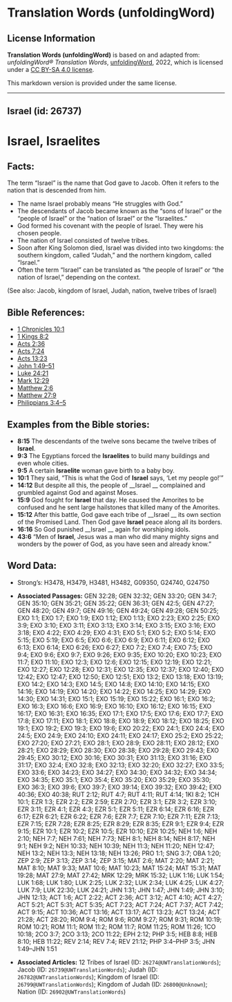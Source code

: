# Translation Words (unfoldingWord)

## License Information

**Translation Words (unfoldingWord)** is based on and adapted from: _unfoldingWord® Translation Words_, [unfoldingWord](https://unfoldingword.org/utw), 2022, which is licensed under a [CC BY-SA 4.0 license](https://creativecommons.org/licenses/by-sa/4.0/legalcode.en).

This markdown version is provided under the same license.



--------------------------------

## Israel (id: 26737)

Israel, Israelites
==================

Facts:
------

The term “Israel” is the name that God gave to Jacob. Often it refers to the nation that is descended from him.

* The name Israel probably means “He struggles with God.”
* The descendants of Jacob became known as the “sons of Israel” or the “people of Israel” or the “nation of Israel” or the “Israelites.”
* God formed his covenant with the people of Israel. They were his chosen people.
* The nation of Israel consisted of twelve tribes.
* Soon after King Solomon died, Israel was divided into two kingdoms: the southern kingdom, called “Judah,” and the northern kingdom, called “Israel.”
* Often the term “Israel” can be translated as “the people of Israel” or “the nation of Israel,” depending on the context.

(See also: Jacob, kingdom of Israel, Judah, nation, twelve tribes of Israel)

Bible References:
-----------------

* [1 Chronicles 10:1](https://ref.ly/1Chr10:1)
* [1 Kings 8:2](https://ref.ly/1Kgs8:2)
* [Acts 2:36](https://ref.ly/Acts2:36)
* [Acts 7:24](https://ref.ly/Acts7:24)
* [Acts 13:23](https://ref.ly/Acts13:23)
* [John 1:49–51](https://ref.ly/John1:49-John1:51)
* [Luke 24:21](https://ref.ly/Luke24:21)
* [Mark 12:29](https://ref.ly/Mark12:29)
* [Matthew 2:6](https://ref.ly/Matt2:6)
* [Matthew 27:9](https://ref.ly/Matt27:9)
* [Philippians 3:4–5](https://ref.ly/Phil3:4-Phil3:5)

Examples from the Bible stories:
--------------------------------

* **8:15** The descendants of the twelve sons became the twelve tribes of **Israel**.
* **9:3** The Egyptians forced the **Israelites** to build many buildings and even whole cities.
* **9:5** A certain **Israelite** woman gave birth to a baby boy.
* **10:1** They said, “This is what the God of **Israel** says, ‘Let my people go!’”
* **14:12** But despite all this, the people of \_\_Israel \_\_ complained and grumbled against God and against Moses.
* **15:9** God fought for **Israel** that day. He caused the Amorites to be confused and he sent large hailstones that killed many of the Amorites.
* **15:12** After this battle, God gave each tribe of \_\_Israel \_\_ its own section of the Promised Land. Then God gave **Israel** peace along all its borders.
* **16:16** So God punished \_\_Israel \_\_ again for worshiping idols.
* **43:6** “Men of **Israel**, Jesus was a man who did many mighty signs and wonders by the power of God, as you have seen and already know.”

Word Data:
----------

* Strong’s: H3478, H3479, H3481, H3482, G09350, G24740, G24750

* **Associated Passages:** GEN 32:28; GEN 32:32; GEN 33:20; GEN 34:7; GEN 35:10; GEN 35:21; GEN 35:22; GEN 36:31; GEN 42:5; GEN 47:27; GEN 48:20; GEN 49:7; GEN 49:16; GEN 49:24; GEN 49:28; GEN 50:25; EXO 1:1; EXO 1:7; EXO 1:9; EXO 1:12; EXO 1:13; EXO 2:23; EXO 2:25; EXO 3:9; EXO 3:10; EXO 3:11; EXO 3:13; EXO 3:14; EXO 3:15; EXO 3:16; EXO 3:18; EXO 4:22; EXO 4:29; EXO 4:31; EXO 5:1; EXO 5:2; EXO 5:14; EXO 5:15; EXO 5:19; EXO 6:5; EXO 6:6; EXO 6:9; EXO 6:11; EXO 6:12; EXO 6:13; EXO 6:14; EXO 6:26; EXO 6:27; EXO 7:2; EXO 7:4; EXO 7:5; EXO 9:4; EXO 9:6; EXO 9:7; EXO 9:26; EXO 9:35; EXO 10:20; EXO 10:23; EXO 11:7; EXO 11:10; EXO 12:3; EXO 12:6; EXO 12:15; EXO 12:19; EXO 12:21; EXO 12:27; EXO 12:28; EXO 12:31; EXO 12:35; EXO 12:37; EXO 12:40; EXO 12:42; EXO 12:47; EXO 12:50; EXO 12:51; EXO 13:2; EXO 13:18; EXO 13:19; EXO 14:2; EXO 14:3; EXO 14:5; EXO 14:8; EXO 14:10; EXO 14:15; EXO 14:16; EXO 14:19; EXO 14:20; EXO 14:22; EXO 14:25; EXO 14:29; EXO 14:30; EXO 14:31; EXO 15:1; EXO 15:19; EXO 15:22; EXO 16:1; EXO 16:2; EXO 16:3; EXO 16:6; EXO 16:9; EXO 16:10; EXO 16:12; EXO 16:15; EXO 16:17; EXO 16:31; EXO 16:35; EXO 17:1; EXO 17:5; EXO 17:6; EXO 17:7; EXO 17:8; EXO 17:11; EXO 18:1; EXO 18:8; EXO 18:9; EXO 18:12; EXO 18:25; EXO 19:1; EXO 19:2; EXO 19:3; EXO 19:6; EXO 20:22; EXO 24:1; EXO 24:4; EXO 24:5; EXO 24:9; EXO 24:10; EXO 24:11; EXO 24:17; EXO 25:2; EXO 25:22; EXO 27:20; EXO 27:21; EXO 28:1; EXO 28:9; EXO 28:11; EXO 28:12; EXO 28:21; EXO 28:29; EXO 28:30; EXO 28:38; EXO 29:28; EXO 29:43; EXO 29:45; EXO 30:12; EXO 30:16; EXO 30:31; EXO 31:13; EXO 31:16; EXO 31:17; EXO 32:4; EXO 32:8; EXO 32:13; EXO 32:20; EXO 32:27; EXO 33:5; EXO 33:6; EXO 34:23; EXO 34:27; EXO 34:30; EXO 34:32; EXO 34:34; EXO 34:35; EXO 35:1; EXO 35:4; EXO 35:20; EXO 35:29; EXO 35:30; EXO 36:3; EXO 39:6; EXO 39:7; EXO 39:14; EXO 39:32; EXO 39:42; EXO 40:36; EXO 40:38; RUT 2:12; RUT 4:7; RUT 4:11; RUT 4:14; 1KI 8:2; 1CH 10:1; EZR 1:3; EZR 2:2; EZR 2:59; EZR 2:70; EZR 3:1; EZR 3:2; EZR 3:10; EZR 3:11; EZR 4:1; EZR 4:3; EZR 5:1; EZR 5:11; EZR 6:14; EZR 6:16; EZR 6:17; EZR 6:21; EZR 6:22; EZR 7:6; EZR 7:7; EZR 7:10; EZR 7:11; EZR 7:13; EZR 7:15; EZR 7:28; EZR 8:25; EZR 8:29; EZR 8:35; EZR 9:1; EZR 9:4; EZR 9:15; EZR 10:1; EZR 10:2; EZR 10:5; EZR 10:10; EZR 10:25; NEH 1:6; NEH 2:10; NEH 7:7; NEH 7:61; NEH 7:73; NEH 8:1; NEH 8:14; NEH 8:17; NEH 9:1; NEH 9:2; NEH 10:33; NEH 10:39; NEH 11:3; NEH 11:20; NEH 12:47; NEH 13:2; NEH 13:3; NEH 13:18; NEH 13:26; PRO 1:1; SNG 3:7; OBA 1:20; ZEP 2:9; ZEP 3:13; ZEP 3:14; ZEP 3:15; MAT 2:6; MAT 2:20; MAT 2:21; MAT 8:10; MAT 9:33; MAT 10:6; MAT 10:23; MAT 15:24; MAT 15:31; MAT 19:28; MAT 27:9; MAT 27:42; MRK 12:29; MRK 15:32; LUK 1:16; LUK 1:54; LUK 1:68; LUK 1:80; LUK 2:25; LUK 2:32; LUK 2:34; LUK 4:25; LUK 4:27; LUK 7:9; LUK 22:30; LUK 24:21; JHN 1:31; JHN 1:47; JHN 1:49; JHN 3:10; JHN 12:13; ACT 1:6; ACT 2:22; ACT 2:36; ACT 3:12; ACT 4:10; ACT 4:27; ACT 5:21; ACT 5:31; ACT 5:35; ACT 7:23; ACT 7:24; ACT 7:37; ACT 7:42; ACT 9:15; ACT 10:36; ACT 13:16; ACT 13:17; ACT 13:23; ACT 13:24; ACT 21:28; ACT 28:20; ROM 9:4; ROM 9:6; ROM 9:27; ROM 9:31; ROM 10:19; ROM 10:21; ROM 11:1; ROM 11:2; ROM 11:7; ROM 11:25; ROM 11:26; 1CO 10:18; 2CO 3:7; 2CO 3:13; 2CO 11:22; EPH 2:12; PHP 3:5; HEB 8:8; HEB 8:10; HEB 11:22; REV 2:14; REV 7:4; REV 21:12; PHP 3:4–PHP 3:5; JHN 1:49–JHN 1:51
* **Associated Articles:** 12 Tribes of Israel (ID: `26274@UWTranslationWords`); Jacob (ID: `26739@UWTranslationWords`); Judah (ID: `26782@UWTranslationWords`); Kingdom of Israel (ID: `26799@UWTranslationWords`); Kingdom of Judah (ID: `26800@Unknown`); Nation (ID: `26902@UWTranslationWords`)

